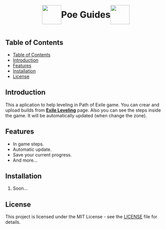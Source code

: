 <h1 align=center style='display: flex; flex-flow: row; justify-content: center; align-items: center;'>
  <img src='https://static.wikia.nocookie.net/pathofexile_gamepedia/images/1/12/Path_of_Exile_logo.png/revision/latest?cb=20141226231222' align='center' height='60'/>
  <p align='center'>Poe Guides</p>
  <img src='https://static.wikia.nocookie.net/pathofexile_gamepedia/images/1/12/Path_of_Exile_logo.png/revision/latest?cb=20141226231222' align='center' height='60'/>
</h1>

## Table of Contents

- [Table of Contents](#table-of-contents)
- [Introduction](#introduction)
- [Features](#features)
- [Installation](#installation)
- [License](#license)

## Introduction

This a aplication to help leveling in Path of Exile game. You can crear and upload builds from **[Exile Leveling](https://heartofphos.github.io/exile-leveling/)** page. Also you can see the steps inside the game. It will be automatically updated (when change the zone).

## Features

- In game steps.
- Automatic update.
- Save your current progress.
- And more...

## Installation

1. Soon...

## License

This project is licensed under the MIT License - see the [LICENSE](LICENSE) file for details.
